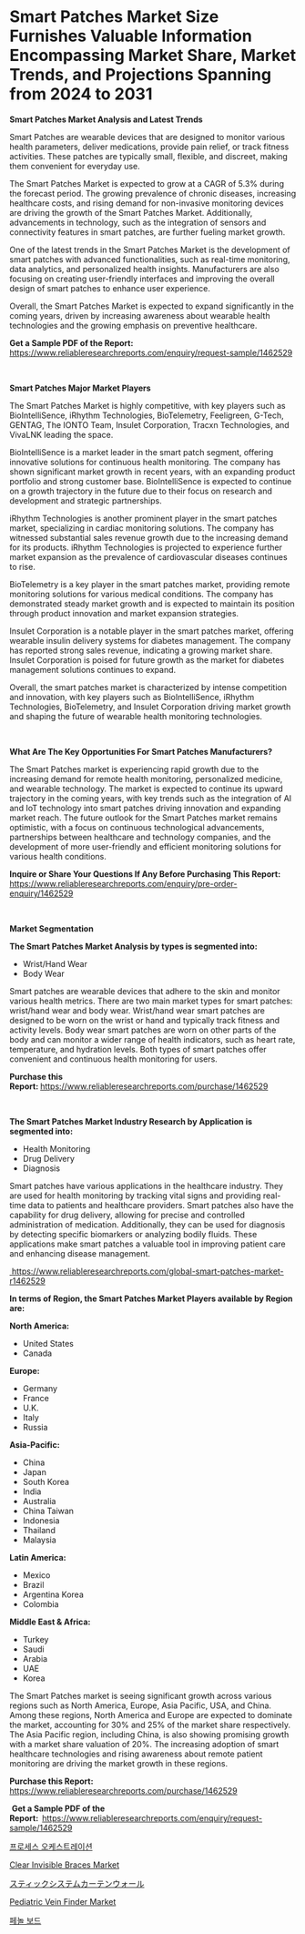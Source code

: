 <p><h1>Smart Patches Market Size Furnishes Valuable Information Encompassing Market Share, Market Trends, and Projections Spanning from 2024 to 2031</h1></p><p><strong>Smart Patches Market Analysis and Latest Trends</strong></p>
<p><p>Smart Patches are wearable devices that are designed to monitor various health parameters, deliver medications, provide pain relief, or track fitness activities. These patches are typically small, flexible, and discreet, making them convenient for everyday use.</p><p>The Smart Patches Market is expected to grow at a CAGR of 5.3% during the forecast period. The growing prevalence of chronic diseases, increasing healthcare costs, and rising demand for non-invasive monitoring devices are driving the growth of the Smart Patches Market. Additionally, advancements in technology, such as the integration of sensors and connectivity features in smart patches, are further fueling market growth.</p><p>One of the latest trends in the Smart Patches Market is the development of smart patches with advanced functionalities, such as real-time monitoring, data analytics, and personalized health insights. Manufacturers are also focusing on creating user-friendly interfaces and improving the overall design of smart patches to enhance user experience.</p><p>Overall, the Smart Patches Market is expected to expand significantly in the coming years, driven by increasing awareness about wearable health technologies and the growing emphasis on preventive healthcare.</p></p>
<p><strong>Get a Sample PDF of the Report:&nbsp;</strong> <a href="https://www.reliableresearchreports.com/enquiry/request-sample/1462529">https://www.reliableresearchreports.com/enquiry/request-sample/1462529</a></p>
<p>&nbsp;</p>
<p><strong>Smart Patches Major Market Players</strong></p>
<p><p>The Smart Patches Market is highly competitive, with key players such as BioIntelliSence, iRhythm Technologies, BioTelemetry, Feeligreen, G-Tech, GENTAG, The IONTO Team, Insulet Corporation, Tracxn Technologies, and VivaLNK leading the space. </p><p>BioIntelliSence is a market leader in the smart patch segment, offering innovative solutions for continuous health monitoring. The company has shown significant market growth in recent years, with an expanding product portfolio and strong customer base. BioIntelliSence is expected to continue on a growth trajectory in the future due to their focus on research and development and strategic partnerships.</p><p>iRhythm Technologies is another prominent player in the smart patches market, specializing in cardiac monitoring solutions. The company has witnessed substantial sales revenue growth due to the increasing demand for its products. iRhythm Technologies is projected to experience further market expansion as the prevalence of cardiovascular diseases continues to rise.</p><p>BioTelemetry is a key player in the smart patches market, providing remote monitoring solutions for various medical conditions. The company has demonstrated steady market growth and is expected to maintain its position through product innovation and market expansion strategies.</p><p>Insulet Corporation is a notable player in the smart patches market, offering wearable insulin delivery systems for diabetes management. The company has reported strong sales revenue, indicating a growing market share. Insulet Corporation is poised for future growth as the market for diabetes management solutions continues to expand.</p><p>Overall, the smart patches market is characterized by intense competition and innovation, with key players such as BioIntelliSence, iRhythm Technologies, BioTelemetry, and Insulet Corporation driving market growth and shaping the future of wearable health monitoring technologies.</p></p>
<p>&nbsp;</p>
<p><strong>What Are The Key Opportunities For Smart Patches Manufacturers?</strong></p>
<p><p>The Smart Patches market is experiencing rapid growth due to the increasing demand for remote health monitoring, personalized medicine, and wearable technology. The market is expected to continue its upward trajectory in the coming years, with key trends such as the integration of AI and IoT technology into smart patches driving innovation and expanding market reach. The future outlook for the Smart Patches market remains optimistic, with a focus on continuous technological advancements, partnerships between healthcare and technology companies, and the development of more user-friendly and efficient monitoring solutions for various health conditions.</p></p>
<p><strong>Inquire or Share Your Questions If Any Before Purchasing This Report:</strong> <a href="https://www.reliableresearchreports.com/enquiry/pre-order-enquiry/1462529">https://www.reliableresearchreports.com/enquiry/pre-order-enquiry/1462529</a></p>
<p>&nbsp;</p>
<p><strong>Market Segmentation</strong></p>
<p><strong>The Smart Patches Market Analysis by types is segmented into:</strong></p>
<p><ul><li>Wrist/Hand Wear</li><li>Body Wear</li></ul></p>
<p><p>Smart patches are wearable devices that adhere to the skin and monitor various health metrics. There are two main market types for smart patches: wrist/hand wear and body wear. Wrist/hand wear smart patches are designed to be worn on the wrist or hand and typically track fitness and activity levels. Body wear smart patches are worn on other parts of the body and can monitor a wider range of health indicators, such as heart rate, temperature, and hydration levels. Both types of smart patches offer convenient and continuous health monitoring for users.</p></p>
<p><strong>Purchase this Report:&nbsp;</strong><a href="https://www.reliableresearchreports.com/purchase/1462529">https://www.reliableresearchreports.com/purchase/1462529</a></p>
<p>&nbsp;</p>
<p><strong>The Smart Patches Market Industry Research by Application is segmented into:</strong></p>
<p><ul><li>Health Monitoring</li><li>Drug Delivery</li><li>Diagnosis</li></ul></p>
<p><p>Smart patches have various applications in the healthcare industry. They are used for health monitoring by tracking vital signs and providing real-time data to patients and healthcare providers. Smart patches also have the capability for drug delivery, allowing for precise and controlled administration of medication. Additionally, they can be used for diagnosis by detecting specific biomarkers or analyzing bodily fluids. These applications make smart patches a valuable tool in improving patient care and enhancing disease management.</p></p>
<p><a href="https://www.reliableresearchreports.com/global-smart-patches-market-r1462529">&nbsp;https://www.reliableresearchreports.com/global-smart-patches-market-r1462529</a></p>
<p><strong>In terms of Region, the Smart Patches Market Players available by Region are:</strong></p>
<p>
    <p> <strong> North America: </strong>
        <ul>
            <li>United States</li>
            <li>Canada</li>
        </ul>
        </p> 
    <p> <strong> Europe: </strong>
        <ul>
            <li>Germany</li>
            <li>France</li>
            <li>U.K.</li>
            <li>Italy</li>
            <li>Russia</li>
        </ul>
        </p> 
    <p> <strong> Asia-Pacific: </strong>
        <ul>
            <li>China</li>
            <li>Japan</li>
            <li>South Korea</li>
            <li>India</li>
            <li>Australia</li>
            <li>China Taiwan</li>
            <li>Indonesia</li>
            <li>Thailand</li>
            <li>Malaysia</li>
        </ul>
        </p> 
    <p> <strong> Latin America: </strong>
        <ul>
            <li>Mexico</li>
            <li>Brazil</li>
            <li>Argentina Korea</li>
            <li>Colombia</li>
        </ul>
        </p> 
    <p> <strong> Middle East & Africa: </strong>
        <ul>
            <li>Turkey</li>
            <li>Saudi</li>
            <li>Arabia</li>
            <li>UAE</li>
            <li>Korea</li>
        </ul>
    </p>
    </p>
<p><p>The Smart Patches market is seeing significant growth across various regions such as North America, Europe, Asia Pacific, USA, and China. Among these regions, North America and Europe are expected to dominate the market, accounting for 30% and 25% of the market share respectively. The Asia Pacific region, including China, is also showing promising growth with a market share valuation of 20%. The increasing adoption of smart healthcare technologies and rising awareness about remote patient monitoring are driving the market growth in these regions.</p></p>
<p><strong>Purchase this Report: </strong><a href="https://www.reliableresearchreports.com/purchase/1462529">https://www.reliableresearchreports.com/purchase/1462529</a></p>
<p>&nbsp;<strong>Get a Sample PDF of the Report:&nbsp;&nbsp;</strong><a href="https://www.reliableresearchreports.com/enquiry/request-sample/1462529">https://www.reliableresearchreports.com/enquiry/request-sample/1462529</a></p>
<p><strong></strong></p>
<p><p><a href="https://medium.com/@fredajerde/%ED%94%84%EB%A1%9C%EC%84%B8%EC%8A%A4-%EC%98%A4%EC%BC%80%EC%8A%A4%ED%8A%B8%EB%A0%88%EC%9D%B4%EC%85%98-%EC%8B%9C%EC%9E%A5-%EA%B7%9C%EB%AA%A8%EB%8A%94-%EA%B8%80%EB%A1%9C%EB%B2%8C-%EC%82%B0%EC%97%85%EC%97%90%EC%84%9C-%EC%B5%9C%EC%A0%81%EC%9D%98-%EB%A7%88%EC%BC%80%ED%8C%85-%EC%B1%84%EB%84%90%EC%9D%84-%EB%93%9C%EB%9F%AC%EB%83%85%EB%8B%88%EB%8B%A4-42f00e53754b">프로세스 오케스트레이션</a></p><p><a href="https://github.com/shotows/Market-Research-Report-List-2/blob/main/clear-invisible-braces-market.md">Clear Invisible Braces Market</a></p><p><a href="https://github.com/ReganWisoky2023/Market-Research-Report-List-1/blob/main/949170149363.md">スティックシステムカーテンウォール</a></p><p><a href="https://github.com/Sinjinluong3e0awx2m195k76/Market-Research-Report-List-2/blob/main/pediatric-vein-finder-market.md">Pediatric Vein Finder Market</a></p><p><a href="https://github.com/Madalyell456456/Market-Research-Report-List-1/blob/main/624389344119.md">페놀 보드</a></p></p>
